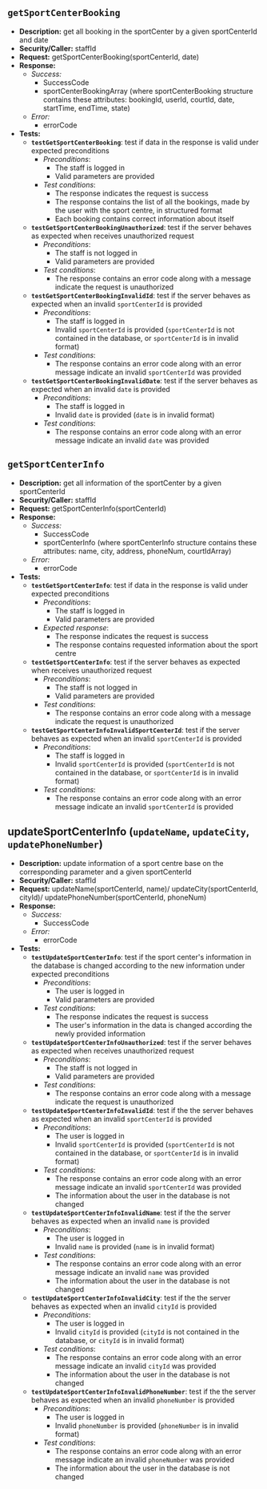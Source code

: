 `getSportCenterBooking`
---
- **Description:** get all booking in the sportCenter by a given sportCenterId and date
- **Security/Caller:** staffId
- **Request:** getSportCenterBooking(sportCenterId, date)
- **Response:**
    + *Success:*
        + SuccessCode
        + sportCenterBookingArray (where sportCenterBooking structure contains these attributes: bookingId, userId, courtId, date, startTime, endTime, state)
    + *Error:*
        + errorCode
- **Tests:**
    + **`testGetSportCenterBooking`**: test if data in the response is valid under expected preconditions
        + _Preconditions_:
            + The staff is logged in
            + Valid parameters are provided
        + _Test conditions_:
            + The response indicates the request is success
            + The response contains the list of all the bookings, made by the user with the sport centre, in structured format
            + Each booking contains correct information about itself
    + **`testGetSportCenterBookingUnauthorized`**: test if the server behaves as expected when receives unauthorized request
        + _Preconditions_:
            + The staff is not logged in
            + Valid parameters are provided
        + _Test conditions_:
            + The response contains an error code along with a message indicate the request is unauthorized
    + **`testGetSportCenterBookingInvalidId`**: test if the server behaves as expected when an invalid `sportCenterId` is provided
        + _Preconditions_:
            + The staff is logged in
            + Invalid `sportCenterId` is provided (`sportCenterId` is not contained in the database, or `sportCenterId` is in invalid format)
        + _Test conditions_:
            + The response contains an error code along with an error message indicate an invalid `sportCenterId` was provided
    + **`testGetSportCenterBookingInvalidDate`**: test if the server behaves as expected when an invalid `date` is provided
        + _Preconditions_:
            + The staff is logged in
            + Invalid `date` is provided (`date` is in invalid format)
        + _Test conditions_:
            + The response contains an error code along with an error message indicate an invalid `date` was provided


`getSportCenterInfo`
---
- **Description:** get all information of the sportCenter by a given sportCenterId
- **Security/Caller:** staffId
- **Request:** getSportCenterInfo(sportCenterId)
- **Response:**
    + *Success:*
        + SuccessCode
        + sportCenterInfo (where sportCenterInfo structure contains these attributes: name, city, address, phoneNum, courtIdArray)
    + *Error:*
        + errorCode
- **Tests:**
    + **`testGetSportCenterInfo`**: test if data in the response is valid under expected preconditions
        + _Preconditions_:
            + The staff is logged in
            + Valid parameters are provided
        + _Expected response_:
            + The response indicates the request is success
            + The response contains requested information about the sport centre
    + **`testGetSportCenterInfo`**: test if the server behaves as expected when receives unauthorized request
        + _Preconditions_:
            + The staff is not logged in
            + Valid parameters are provided
        + _Test conditions_:
            + The response contains an error code along with a message indicate the request is unauthorized
    + **`testGetSportCenterInfoInvalidSportCenterId`**: test if the server behaves as expected when an invalid `sportCenterId` is provided
        + _Preconditions_:
            + The staff is logged in
            + Invalid `sportCenterId` is provided (`sportCenterId` is not contained in the database, or `sportCenterId` is in invalid format)
        + _Test conditions_:
            + The response contains an error code along with an error message indicate an invalid `sportCenterId` is provided



updateSportCenterInfo (`updateName`, `updateCity`, `updatePhoneNumber`)
---
- **Description:** update information of a sport centre base on the corresponding parameter and a given sportCenterId
- **Security/Caller:** staffId
- **Request:** updateName(sportCenterId, name)/ updateCity(sportCenterId, cityId)/ updatePhoneNumber(sportCenterId, phoneNum)
- **Response:**
    + *Success:*
        + SuccessCode
    + *Error:*
        + errorCode
- **Tests:**
    + **`testUpdateSportCenterInfo`**: test if the sport center's information in the database is changed according to the new information under expected preconditions
        + _Preconditions_:
            + The user is logged in
            + Valid parameters are provided
        + _Test conditions_:
            + The response indicates the request is success
            + The user's information in the data is changed according the newly provided information
    + **`testUpdateSportCenterInfoUnauthorized`**: test if the server behaves as expected when receives unauthorized request
        + _Preconditions_:
            + The staff is not logged in
            + Valid parameters are provided
        + _Test conditions_:
            + The response contains an error code along with a message indicate the request is unauthorized
    + **`testUpdateSportCenterInfoInvalidId`**: test if the the server behaves as expected when an invalid `sportCenterId` is provided
        + _Preconditions_:
            + The user is logged in
            + Invalid `sportCenterId` is provided (`sportCenterId` is not contained in the database, or `sportCenterId` is in invalid format)
        + _Test conditions_:
            + The response contains an error code along with an error message indicate an invalid `sportCenterId` was provided
            + The information about the user in the database is not changed
    + **`testUpdateSportCenterInfoInvalidName`**: test if the the server behaves as expected when an invalid `name` is provided
        + _Preconditions_:
            + The user is logged in
            + Invalid `name` is provided (`name` is in invalid format)
        + _Test conditions_:
            + The response contains an error code along with an error message indicate an invalid `name` was provided
            + The information about the user in the database is not changed
    + **`testUpdateSportCenterInfoInvalidCity`**: test if the the server behaves as expected when an invalid `cityId` is provided
        + _Preconditions_:
            + The user is logged in
            + Invalid `cityId` is provided (`cityId` is not contained in the database, or `cityId` is in invalid format)
        + _Test conditions_:
            + The response contains an error code along with an error message indicate an invalid `cityId` was provided
            + The information about the user in the database is not changed
    + **`testUpdateSportCenterInfoInvalidPhoneNumber`**: test if the the server behaves as expected when an invalid `phoneNumber` is provided
        + _Preconditions_:
            + The user is logged in
            + Invalid `phoneNumber` is provided (`phoneNumber` is in invalid format)
        + _Test conditions_:
            + The response contains an error code along with an error message indicate an invalid `phoneNumber` was provided
            + The information about the user in the database is not changed




